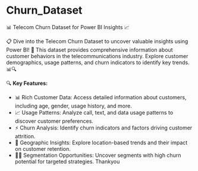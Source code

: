 # Churn_Dataset
📊 Telecom Churn Dataset for Power BI Insights 📈

📋 Dive into the Telecom Churn Dataset to uncover valuable insights using Power BI! 🚀 This dataset provides comprehensive information about customer behaviors in the telecommunications industry. Explore customer demographics, usage patterns, and churn indicators to identify key trends. 📊🔍

🔍 **Key Features:**
- 📊 Rich Customer Data: Access detailed information about customers, including age, gender, usage history, and more.
- 📈 Usage Patterns: Analyze call, text, and data usage patterns to discover customer preferences.
- ⚡ Churn Analysis: Identify churn indicators and factors driving customer attrition.
- 📍 Geographic Insights: Explore location-based trends and their impact on customer retention.
- 🕵️‍♂️ Segmentation Opportunities: Uncover segments with high churn potential for targeted strategies.
Thankyou 
